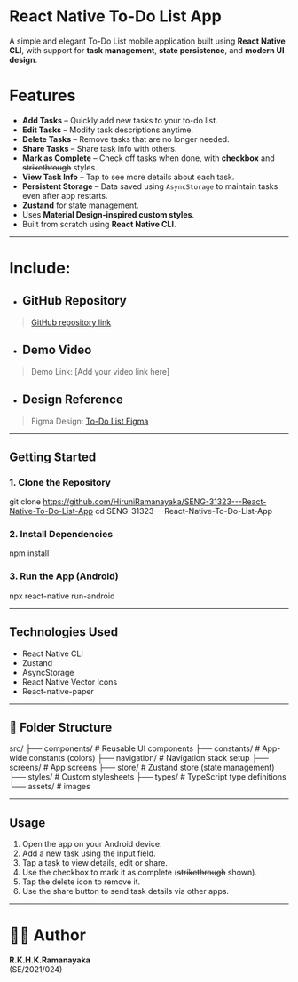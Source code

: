 # React Native To-Do List App

A simple and elegant To-Do List mobile application built using **React Native CLI**, with support for **task management**, **state persistence**, and **modern UI design**.

# Features
- **Add Tasks** – Quickly add new tasks to your to-do list.
- **Edit Tasks** – Modify task descriptions anytime.
- **Delete Tasks** – Remove tasks that are no longer needed.
- **Share Tasks** – Share task info with others.
- **Mark as Complete** – Check off tasks when done, with **checkbox** and ~~strikethrough~~ styles.
- **View Task Info** – Tap to see more details about each task.
- **Persistent Storage** – Data saved using `AsyncStorage` to maintain tasks even after app restarts.
- **Zustand** for state management.
- Uses **Material Design-inspired custom styles**.
- Built from scratch using **React Native CLI**.

---

# Include:
  - ## GitHub Repository
   > [GitHub repository link](https://github.com/HiruniRamanayaka/SENG-31323---React-Native-To-Do-List-App)

  - ## Demo Video
   > Demo Link: [Add your video link here]

  - ## Design Reference
   > Figma Design: [To-Do List Figma](https://www.figma.com/design/eFrMXIfBZ9bZrNkr9fdxC1/To-Do-List--Community----SE-2021-024?node-id=0-1&t=wFGBNllTx7MTgWqj-1)

---

## Getting Started

### 1. Clone the Repository
git clone https://github.com/HiruniRamanayaka/SENG-31323---React-Native-To-Do-List-App
cd SENG-31323---React-Native-To-Do-List-App

### 2. Install Dependencies
npm install

### 3.  Run the App (Android)
npx react-native run-android

---

## Technologies Used
- React Native CLI
- Zustand
- AsyncStorage
- React Native Vector Icons
- React-native-paper

---

## 📂 Folder Structure

src/
├── components/     # Reusable UI components
├── constants/      # App-wide constants (colors)
├── navigation/     # Navigation stack setup
├── screens/        # App screens 
├── store/          # Zustand store (state management)
├── styles/         # Custom stylesheets
├── types/          # TypeScript type definitions
└── assets/         # images

---

## Usage
1. Open the app on your Android device.
2. Add a new task using the input field.
3. Tap a task to view details, edit or share.
4. Use the checkbox to mark it as complete (~~strikethrough~~ shown).
5. Tap the delete icon to remove it.
6. Use the share button to send task details via other apps.

---

# 👩‍💻 Author
**R.K.H.K.Ramanayaka**  
(SE/2021/024)

